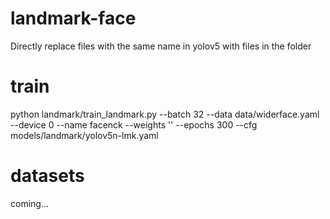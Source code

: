# landmark-face

Directly replace files with the same name in yolov5 with files in the folder

# train

python landmark/train_landmark.py --batch 32 --data data/widerface.yaml --device 0 --name facenck --weights '' --epochs 300 --cfg models/landmark/yolov5n-lmk.yaml

# datasets

coming...
